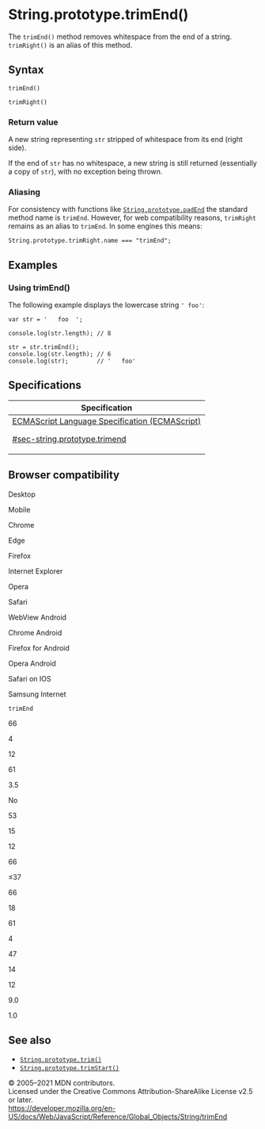 # String.prototype.trimEnd()

The `trimEnd()` method removes whitespace from the end of a string. `trimRight()` is an alias of this method.

## Syntax

    trimEnd()

    trimRight()

### Return value

A new string representing `str` stripped of whitespace from its end (right side).

If the end of `str` has no whitespace, a new string is still returned (essentially a copy of `str`), with no exception being thrown.

### Aliasing

For consistency with functions like [`String.prototype.padEnd`](padend) the standard method name is `trimEnd`. However, for web compatibility reasons, `trimRight` remains as an alias to `trimEnd`. In some engines this means:

    String.prototype.trimRight.name === "trimEnd";

## Examples

### Using trimEnd()

The following example displays the lowercase string `' foo'`:

    var str = '   foo  ';

    console.log(str.length); // 8

    str = str.trimEnd();
    console.log(str.length); // 6
    console.log(str);        // '   foo'

## Specifications

<table><thead><tr class="header"><th>Specification</th></tr></thead><tbody><tr class="odd"><td><a href="https://tc39.es/ecma262/#sec-string.prototype.trimend">ECMAScript Language Specification (ECMAScript) 
<br/>

<span class="small">#sec-string.prototype.trimend</span></a></td></tr></tbody></table>

## Browser compatibility

Desktop

Mobile

Chrome

Edge

Firefox

Internet Explorer

Opera

Safari

WebView Android

Chrome Android

Firefox for Android

Opera Android

Safari on IOS

Samsung Internet

`trimEnd`

66

4

12

61

3.5

No

53

15

12

66

≤37

66

18

61

4

47

14

12

9.0

1.0

## See also

-   [`String.prototype.trim()`](trim)
-   [`String.prototype.trimStart()`](trimstart)

© 2005–2021 MDN contributors.  
Licensed under the Creative Commons Attribution-ShareAlike License v2.5 or later.  
<a href="https://developer.mozilla.org/en-US/docs/Web/JavaScript/Reference/Global_Objects/String/trimEnd" class="_attribution-link">https://developer.mozilla.org/en-US/docs/Web/JavaScript/Reference/Global_Objects/String/trimEnd</a>
